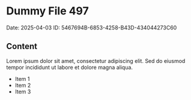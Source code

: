 # Dummy File 497

Date: 2025-04-03
ID: 5467694B-6853-4258-B43D-434044273C60

## Content

Lorem ipsum dolor sit amet, consectetur adipiscing elit.
Sed do eiusmod tempor incididunt ut labore et dolore magna aliqua.

* Item 1
* Item 2
* Item 3
